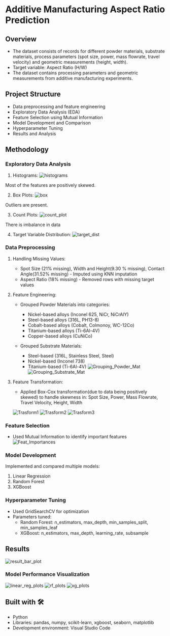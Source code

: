 # Additive Manufacturing Aspect Ratio Prediction

## Overview
- The dataset consists of records for different powder materials, substrate materials, process parameters (spot size, power, mass flowrate, travel velocity) and geometric measurements (height, width).
- Target variable: Aspect Ratio (H/W)
- The dataset contains processing parameters and geometric measurements from additive manufacturing experiments.

## Project Structure
- Data preprocessing and feature engineering
- Exploratory Data Analysis (EDA)
- Feature Selection using Mutual Information
- Model Development and Comparison
- Hyperparameter Tuning
- Results and Analysis

## Methodology

### Exploratory Data Analysis
1. Histograms:
![histograms](https://github.com/Pratik872/Aspect-Ratio-Prediction-for-DED/blob/main/images/histograms.png)

Most of the features are positively skewed.

2. Box Plots:
![box](https://github.com/Pratik872/Aspect-Ratio-Prediction-for-DED/blob/main/images/box_plots.png)

Outliers are present.

3. Count Plots:
![count_plot](https://github.com/Pratik872/Aspect-Ratio-Prediction-for-DED/blob/main/images/count_plots.png)

There is imbalance in data

4. Target Variable Distribution:
![target_dist](https://github.com/Pratik872/Aspect-Ratio-Prediction-for-DED/blob/main/images/arget_var_dist.png)

### Data Preprocessing
1. Handling Missing Values:
   - Spot Size (21% missing), Width and Height(9.30 % missing), Contact Angle(31.52% missing) - Imputed using KNN imputation
   - Aspect Ratio (18% missing) - Removed rows with missing target values
   
2. Feature Engineering:
   - Grouped Powder Materials into categories:
     * Nickel-based alloys (Inconel 625, NiCr, NiCrAlY)
     * Steel-based alloys (316L, PH13-8)
     * Cobalt-based alloys (Cobalt, Colmonoy, WC-12Co)
     * Titanium-based alloys (Ti-6Al-4V)
     * Copper-based alloys (CuNiCo)
   
   - Grouped Substrate Materials:
     * Steel-based (316L, Stainless Steel, Steel)
     * Nickel-based (Inconel 738)
     * Titanium-based (Ti-6Al-4V)
![Grouping_Powder_Mat](https://github.com/Pratik872/Aspect-Ratio-Prediction-for-DED/blob/main/images/powder_material_grp.png)
![Grouping_Substrate_Mat](https://github.com/Pratik872/Aspect-Ratio-Prediction-for-DED/blob/main/images/substrate_material_grp.png)

3. Feature Transformation:
   - Applied Box-Cox transformation(due to data being positively skewed) to handle skewness in: Spot Size, Power, Mass Flowrate, Travel Velocity, Height, Width

   ![Trasform1](https://github.com/Pratik872/Aspect-Ratio-Prediction-for-DED/blob/main/images/transform1.png)
   ![Trasform2](https://github.com/Pratik872/Aspect-Ratio-Prediction-for-DED/blob/main/images/transform2.png)
   ![Trasform3](https://github.com/Pratik872/Aspect-Ratio-Prediction-for-DED/blob/main/images/transform3.png)
    

### Feature Selection
- Used Mutual Information to identify important features
![Feat_Importances](https://github.com/Pratik872/Aspect-Ratio-Prediction-for-DED/blob/main/images/feature%20importances.png)

### Model Development
Implemented and compared multiple models:
1. Linear Regression
2. Random Forest
3. XGBoost

### Hyperparameter Tuning
- Used GridSearchCV for optimization
- Parameters tuned:
  * Random Forest: n_estimators, max_depth, min_samples_split, min_samples_leaf
  * XGBoost: n_estimators, max_depth, learning_rate, subsample

## Results
![result_bar_plot](https://github.com/Pratik872/Aspect-Ratio-Prediction-for-DED/blob/main/images/model%20comparison.png)

### Model Performance Visualization
![linear_reg_plots](https://github.com/Pratik872/Aspect-Ratio-Prediction-for-DED/blob/main/images/linear%20reg%20pred%20plots.png)
![rf_plots](https://github.com/Pratik872/Aspect-Ratio-Prediction-for-DED/blob/main/images/random%20forests%20pred%20plots.png)
![xg_plots](https://github.com/Pratik872/Aspect-Ratio-Prediction-for-DED/blob/main/images/xgboost%20pred%20plots.png)

## Built with 🛠️
- Python
- Libraries: pandas, numpy, scikit-learn, xgboost, seaborn, matplotlib
- Development environment: Visual Studio Code